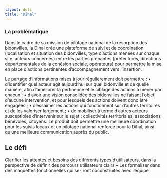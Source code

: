 ```yaml
---
layout: defi
title: "Dihal"
---
```



### La problématique

Dans le cadre de sa mission de pilotage national de la résorption des bidonvilles, la Dihal crée une plateforme de suivi et de coordination (localisation et situation des bidonvilles, type d’actions menées sur chaque site, acteurs concernés) entre les parties prenantes (préfectures, directions départementales de la cohésion sociale, opérateurs) pour permettre la mise en place
d’actions pertinentes d’accompagnement vers l’insertion.

Le partage d’informations mises à jour régulièrement doit permettre :
• d’identifier quel acteur agit aujourd’hui sur quel bidonville et de quelle manière, afin d’améliorer la pertinence et le ciblage des actions à mener par chacun ;
• d’avoir une vision consolidée des bidonvilles ne faisant l’objet d’aucune intervention, et pour lesquels des actions doivent donc être engagées ;
• d’essaimer les actions qui fonctionnent sur d’autres territoires et de les valoriser largement ;
• de mobiliser à terme d’autres acteurs susceptibles d’intervenir sur le sujet : collectivités territoriales, associations bénévoles, citoyens.
Le produit doit permettre une meilleure coordination pour les suivis locaux et un pilotage national renforcé pour la Dihal, ainsi qu’une meilleure communication auprès du public.

## Le défi

Clarifier les attentes et besoins des différents types
d’utilisateurs, dans la perspective de définir des parcours
utilisateurs clairs
• Les formaliser dans des maquettes fonctionnelles qui se-
ront coconstruites avec l’équipe
